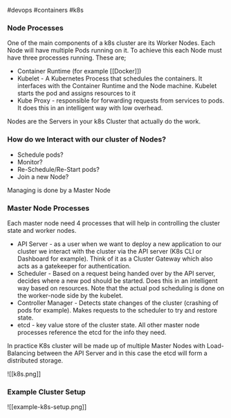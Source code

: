 #devops #containers #k8s 

### Node Processes

One of the main components of a k8s cluster are its Worker Nodes.  Each Node will have multiple Pods running on it. To achieve this each Node must have three processes running.  These are; 
- Container Runtime (for example [[Docker]])
- Kubelet - A Kubernetes Process that schedules the containers. It interfaces with the Container Runtime and the Node machine. Kubelet starts the pod and assigns resources to it 
- Kube Proxy - responsible for forwarding requests from services to pods. It does this in an intelligent way with low overhead.

Nodes are the Servers in your k8s Cluster that actually do the work. 

### How do we Interact with our cluster of Nodes? 

- Schedule pods?
- Monitor?
- Re-Schedule/Re-Start pods?
- Join a new Node?

Managing is done by a Master Node

### Master Node Processes

Each master node need 4 processes that will help in controlling the cluster state and worker nodes.

- API Server - as a user when we want to deploy a new application to our cluster we interact with the cluster via the API server (K8s CLI or Dashboard for example). Think of it as a Cluster Gateway which also acts as a gatekeeper for authentication. 
- Scheduler - Based on a request being handed over by the API server, decides where a new pod should be started. Does this in an intelligent way based on resources. Note that the actual pod scheduling is done on the worker-node side by the kubelet.  
- Controller Manager - Detects state changes of the cluster (crashing of pods for example). Makes requests to the scheduler to try and restore state. 
- etcd - key value store of the cluster state. All other master node processes reference the etcd for the info they need. 

In practice K8s cluster will be made up of multiple Master Nodes with Load-Balancing between the API Server and in this case the etcd will form a distributed storage. 


![[k8s.png]]

### Example Cluster Setup

![[example-k8s-setup.png]]